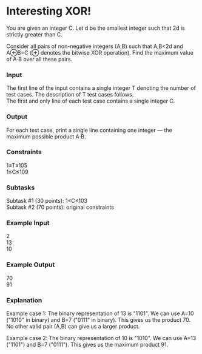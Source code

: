 # Interesting XOR!

You are given an integer C. Let d be the smallest integer such that 2d is strictly greater than C.

Consider all pairs of non-negative integers (A,B) such that A,B<2d and A⊕B=C (⊕ denotes the bitwise XOR operation). Find the maximum value of A⋅B over all these pairs.

### Input
The first line of the input contains a single integer T denoting the number of test cases. The description of T test cases follows.\
The first and only line of each test case contains a single integer C.

### Output
For each test case, print a single line containing one integer ― the maximum possible product A⋅B.

### Constraints
1≤T≤105\
1≤C≤109

### Subtasks
Subtask #1 (30 points): 1≤C≤103\
Subtask #2 (70 points): original constraints

### Example Input
2\
13\
10

### Example Output
70\
91

### Explanation
Example case 1: The binary representation of 13 is "1101". We can use A=10 ("1010" in binary) and B=7 ("0111" in binary). This gives us the product 70. No other valid pair (A,B) can give us a larger product.

Example case 2: The binary representation of 10 is "1010". We can use A=13 ("1101") and B=7 ("0111"). This gives us the maximum product 91.
